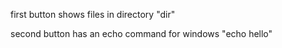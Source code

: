 first button shows files in directory "dir"

second button has an echo command for windows "echo hello" 

